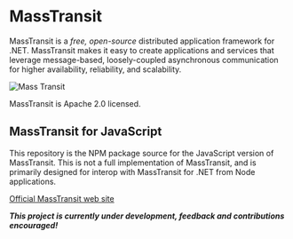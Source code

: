 # MassTransit

MassTransit is a _free, open-source_ distributed application framework for .NET. MassTransit makes it easy to create applications and services that leverage
message-based, loosely-coupled asynchronous communication for higher availability, reliability, and scalability.

![Mass Transit](https://avatars2.githubusercontent.com/u/317796?s=200&v=4 "Mass Transit")

MassTransit is Apache 2.0 licensed.

## MassTransit for JavaScript

This repository is the NPM package source for the JavaScript version of MassTransit. This is not a full implementation of MassTransit, and is primarily 
designed for interop with MassTransit for .NET from Node applications.

[Official MassTransit web site](https://masstransit-project.com)


**_This project is currently under development, feedback and contributions encouraged!_**
